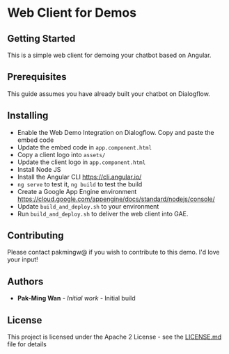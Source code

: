 # Web Client for Demos

## Getting Started

This is a simple web client for demoing your chatbot based on Angular.

## Prerequisites

This guide assumes you have already built your chatbot on Dialogflow.

## Installing

* Enable the Web Demo Integration on Dialogflow. Copy and paste the embed code
* Update the embed code in `app.component.html`
* Copy a client logo into `assets/`
* Update the client logo in `app.component.html`
* Install Node JS
* Install the Angular CLI https://cli.angular.io/
* `ng serve` to test it, `ng build` to test the build
* Create a Google App Engine environment https://cloud.google.com/appengine/docs/standard/nodejs/console/
* Update `build_and_deploy.sh` to your environment 
* Run `build_and_deploy.sh` to deliver the web client into GAE.

## Contributing

Please contact pakmingw@ if you wish to contribute to this demo. I'd love your input!

## Authors

* **Pak-Ming Wan** - *Initial work* - Initial build

## License

This project is licensed under the Apache 2 License - see the [LICENSE.md](LICENSE.md) file for details


